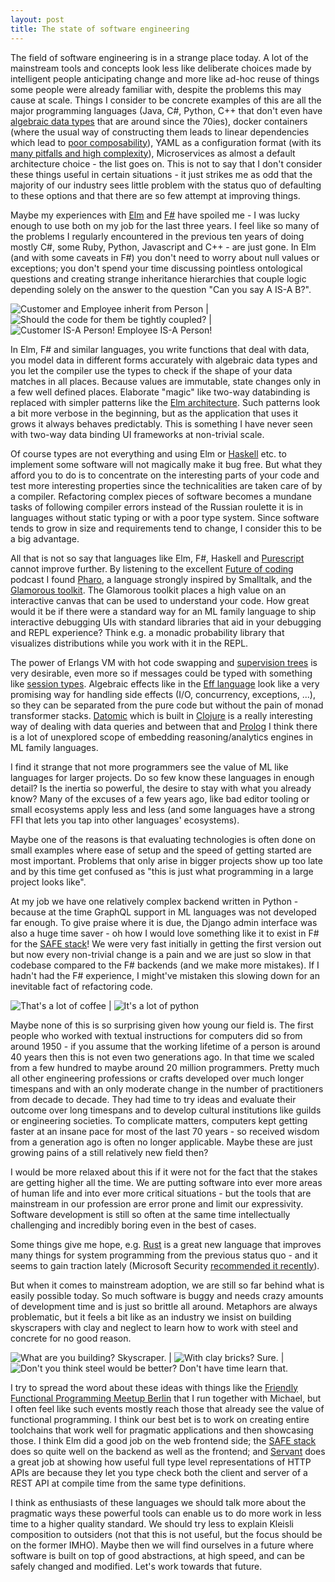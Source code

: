 ```yaml
---
layout: post
title: The state of software engineering
---
```

The field of software engineering is in a strange place today. A lot of the mainstream tools and concepts look less like deliberate choices made by intelligent people anticipating change and more like ad-hoc reuse of things some people were already familiar with, despite the problems this may cause at scale. Things I consider to be concrete examples of this are all the major programming languages (Java, C#, Python, C++ that don't even have [algebraic data types](https://en.wikipedia.org/wiki/Algebraic_data_type) that are around since the 70ies), docker containers (where the usual way of constructing them leads to linear dependencies which lead to [poor composability](https://grahamc.com/blog/nix-and-layered-docker-images)), YAML as a configuration format (with its [many pitfalls and high complexity](https://arp242.net/yaml-config.html#surprising-behaviour)), Microservices as almost a default architecture choice - the list goes on. This is not to say that I don't consider these things useful in certain situations - it just strikes me as odd that the majority of our industry sees little problem with the status quo of defaulting to these options and that there are so few attempt at improving things.

Maybe my experiences with [Elm](https://elm-lang.org/) and [F#](https://fsharp.org/) have spoiled me - I was lucky enough to use both on my job for the last three years. I feel like so many of the problems I regularly encountered in the previous ten years of doing mostly C#, some Ruby, Python, Javascript and C++ - are just gone. In Elm (and with some caveats in F#) you don't need to worry about null values or exceptions; you don't spend your time discussing pointless ontological questions and creating strange inheritance hierarchies that couple logic depending solely on the answer to the question "Can you say A IS-A B?".

![Customer and Employee inherit from Person](/files/customer-employee.jpg "Customer and Employee inherit from Person") | ![Should the code for them be tightly coupled?](/files/tightly-coupled.jpg "Should the code for them be tightly coupled?") | ![Customer IS-A Person! Employee IS-A Person!](/files/is-a-person.jpg "Customer IS-A Person! Employee IS-A Person!")

In Elm, F# and similar languages, you write functions that deal with data, you model data in different forms accurately with algebraic data types and you let the compiler use the types to check if the shape of your data matches in all places. Because values are immutable, state changes only in a few well defined places. Elaborate "magic" like two-way databinding is replaced with simpler patterns like the [Elm architecture](https://medium.com/@l.mugnaini/the-elm-architecture-tea-animation-3efc555e8faf). Such patterns look a bit more verbose in the beginning, but as the application that uses it grows it always behaves predictably. This is something I have never seen with two-way data binding UI frameworks at non-trivial scale.

Of course types are not everything and using Elm or [Haskell](https://www.haskell.org/) etc. to implement some software will not magically make it bug free. But what they afford you to do is to concentrate on the interesting parts of your code and test more interesting properties since the technicalities are taken care of by a compiler. Refactoring complex pieces of software becomes a mundane tasks of following compiler errors instead of the Russian roulette it is in languages without static typing or with a poor type system. Since software tends to grow in size and requirements tend to change, I consider this to be a big advantage.

All that is not so say that languages like Elm, F#, Haskell and [Purescript](http://www.purescript.org/) cannot improve further. By listening to the excellent [Future of coding](https://futureofcoding.org/) podcast I found [Pharo](https://pharo.org/), a language strongly inspired by Smalltalk, and the [Glamorous toolkit](https://gtoolkit.com/). The Glamorous toolkit places a high value on an interactive canvas that can be used to understand your code. How great would it be if there were a standard way for an ML family language to ship interactive debugging UIs with standard libraries that aid in your debugging and REPL experience? Think e.g. a monadic probability library that visualizes distributions while you work with it in the REPL.

The power of Erlangs VM with hot code swapping and [supervision trees](http://erlang.org/documentation/doc-4.9.1/doc/design_principles/sup_princ.html) is very desirable, even more so if messages could be typed with something like [session types](http://groups.inf.ed.ac.uk/abcd/session-implementations.html). Algebraic effects like in the [Eff language](http://www.eff-lang.org/) look like a very promising way for handling side effects (I/O, concurrency, exceptions, ...), so they can be separated from the pure code but without the pain of monad transformer stacks. [Datomic](https://www.datomic.com/) which is built in [Clojure](https://clojure.org/) is a really interesting way of dealing with data queries and between that and [Prolog](https://en.wikipedia.org/wiki/Prolog) I think there is a lot of unexplored scope of embedding reasoning/analytics engines in ML family languages.

I find it strange that not more programmers see the value of ML like languages for larger projects. Do so few know these languages in enough detail? Is the inertia so powerful, the desire to stay with what you already know? Many of the excuses of a few years ago, like bad editor tooling or small ecosystems apply less and less (and some languages have a strong FFI that lets you tap into other languages' ecosystems).

Maybe one of the reasons is that evaluating technologies is often done on small examples where ease of setup and the speed of getting started are most important. Problems that only arise in bigger projects show up too late and by this time get confused as "this is just what programming in a large project looks like".

At my job we have one relatively complex backend written in Python - because at the time GraphQL support in ML languages was not developed far enough. To give praise where it is due, the Django admin interface was also a huge time saver - oh how I would love something like it to exist in F# for the [SAFE stack](https://safe-stack.github.io/)! We were very fast initially in getting the first version out but now every non-trivial change is a pain and we are just so slow in that codebase compared to the F# backends (and we make more mistakes). If I hadn't had the F# experience, I might've mistaken this slowing down for an inevitable fact of refactoring code.

![That's a lot of coffee](/files/a-lot-of-coffee.jpg "That's a lot of coffee") | ![It's a lot of python](/files/a-lot-of-python.jpg "It's a lot of python")

Maybe none of this is so surprising given how young our field is. The first people who worked with textual instructions for computers did so from around 1950 - if you assume that the working lifetime of a person is around 40 years then this is not even two generations ago. In that time we scaled from a few hundred to maybe around 20 million programmers. Pretty much all other engineering professions or crafts developed over much longer timespans and with an only moderate change in the number of practitioners from decade to decade. They had time to try ideas and evaluate their outcome over long timespans and to develop cultural institutions like guilds or engineering societies. To complicate matters, computers kept getting faster at an insane pace for most of the last 70 years - so received wisdom from a generation ago is often no longer applicable. Maybe these are just growing pains of a still relatively new field then?

I would be more relaxed about this if it were not for the fact that the stakes are getting higher all the time. We are putting software into ever more areas of human life and into ever more critical situations - but the tools that are mainstream in our profession are error prone and limit our expressivity. Software development is still so often at the same time intellectually challenging and incredibly boring even in the best of cases.

Some things give me hope, e.g. [Rust](https://www.rust-lang.org/) is a great new language that improves many things for system programming from the previous status quo - and it seems to gain traction lately (Microsoft Security [recommended it recently](https://msrc-blog.microsoft.com/2019/07/22/why-rust-for-safe-systems-programming/)).

But when it comes to mainstream adoption, we are still so far behind what is easily possible today. So much software is buggy and needs crazy amounts of development time and is just so brittle all around. Metaphors are always problematic, but it feels a bit like as an industry we insist on building skyscrapers with clay and neglect to learn how to work with steel and concrete for no good reason.

![What are you building? Skyscraper.](/files/building-a-skyscraper.jpg "What are you building? Skyscraper.") | ![With clay bricks? Sure.](/files/with-clay.jpg "With clay bricks? Sure.") | ![Don't you think steel would be better? Don't have time learn that.](/files/no-time-to-learn-that.jpg "Don't you think steel would be better? Don't have time learn that.")

I try to spread the word about these ideas with things like the [Friendly Functional Programming Meetup Berlin](https://www.meetup.com/Friendly-Functional-Programming-Meetup-Berlin/) that I run together with Michael, but I often feel like such events mostly reach those that already see the value of functional programming. I think our best bet is to work on creating entire toolchains that work well for pragmatic applications and then showcasing those. I think Elm did a good job on the web frontend side; the [SAFE stack](https://safe-stack.github.io/) does so quite well on the backend as well as the frontend; and [Servant](https://docs.servant.dev/en/stable/) does a great job at showing how useful full type level representations of HTTP APIs are because they let you type check both the client and server of a REST API at compile time from the same type definitions.

I think as enthusiasts of these languages we should talk more about the pragmatic ways these powerful tools can enable us to do more work in less time to a higher quality standard. We should try less to explain Kleisli composition to outsiders (not that this is not useful, but the focus should be on the former IMHO). Maybe then we will find ourselves in a future where software is built on top of good abstractions, at high speed, and can be safely changed and modified. Let's work towards that future.
